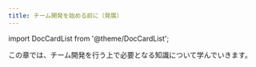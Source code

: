 ```yaml
---
title: チーム開発を始める前に（発展）
---
```


import DocCardList from '@theme/DocCardList';

この章では、チーム開発を行う上で必要となる知識について学んでいきます。

<DocCardList />
